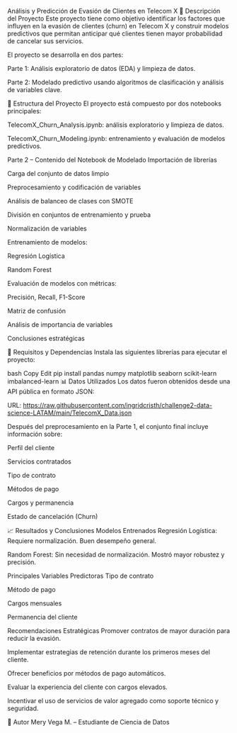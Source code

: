 Análisis y Predicción de Evasión de Clientes en Telecom X
📌 Descripción del Proyecto
Este proyecto tiene como objetivo identificar los factores que influyen en la evasión de clientes (churn) en Telecom X y construir modelos predictivos que permitan anticipar qué clientes tienen mayor probabilidad de cancelar sus servicios.

El proyecto se desarrolla en dos partes:

Parte 1: Análisis exploratorio de datos (EDA) y limpieza de datos.

Parte 2: Modelado predictivo usando algoritmos de clasificación y análisis de variables clave.

📁 Estructura del Proyecto
El proyecto está compuesto por dos notebooks principales:

TelecomX_Churn_Analysis.ipynb: análisis exploratorio y limpieza de datos.

TelecomX_Churn_Modeling.ipynb: entrenamiento y evaluación de modelos predictivos.

Parte 2 – Contenido del Notebook de Modelado
Importación de librerías

Carga del conjunto de datos limpio

Preprocesamiento y codificación de variables

Análisis de balanceo de clases con SMOTE

División en conjuntos de entrenamiento y prueba

Normalización de variables

Entrenamiento de modelos:

Regresión Logística

Random Forest

Evaluación de modelos con métricas:

Precisión, Recall, F1-Score

Matriz de confusión

Análisis de importancia de variables

Conclusiones estratégicas

🧰 Requisitos y Dependencias
Instala las siguientes librerías para ejecutar el proyecto:

bash
Copy
Edit
pip install pandas numpy matplotlib seaborn scikit-learn imbalanced-learn
📊 Datos Utilizados
Los datos fueron obtenidos desde una API pública en formato JSON:

URL: https://raw.githubusercontent.com/ingridcristh/challenge2-data-science-LATAM/main/TelecomX_Data.json

Después del preprocesamiento en la Parte 1, el conjunto final incluye información sobre:

Perfil del cliente

Servicios contratados

Tipo de contrato

Métodos de pago

Cargos y permanencia

Estado de cancelación (Churn)

📈 Resultados y Conclusiones
Modelos Entrenados
Regresión Logística: Requiere normalización. Buen desempeño general.

Random Forest: Sin necesidad de normalización. Mostró mayor robustez y precisión.

Principales Variables Predictoras
Tipo de contrato

Método de pago

Cargos mensuales

Permanencia del cliente

Recomendaciones Estratégicas
Promover contratos de mayor duración para reducir la evasión.

Implementar estrategias de retención durante los primeros meses del cliente.

Ofrecer beneficios por métodos de pago automáticos.

Evaluar la experiencia del cliente con cargos elevados.

Incentivar el uso de servicios de valor agregado como soporte técnico y seguridad.

👤 Autor
Mery Vega M. – Estudiante de Ciencia de Datos

